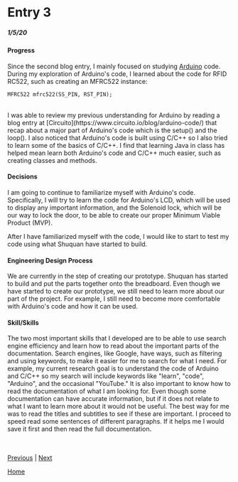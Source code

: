 # Entry 3
##### 1/5/20

#### Progress
Since the second blog entry, I mainly focused on studying [Arduino](https://www.arduino.cc/) code.
During my exploration of Arduino's code, I learned about the code for RFID RC522, such as creating an MFRC522 instance:

`MFRC522 mfrc522(SS_PIN, RST_PIN);`

<br>
I was able to review my previous understanding for Arduino by reading a blog entry at
[Circuito](https://www.circuito.io/blog/arduino-code/) that recap about a major part of Arduino's code which is the setup() and the loop(). I also noticed
that Arduino's code is built using C/C++ so I also tried to learn some of the basics of C/C++. I find that
learning Java in class has helped mean learn both Arduino's code and C/C++ much easier, such as creating
classes and methods.

#### Decisions
I am going to continue to familiarize myself with Arduino's code. Specifically, I will try to learn the
code for Arduino's LCD, which will be used to display any important information, and the Solenoid lock,
which will be our way to lock the door, to be able to create our proper Minimum Viable Product (MVP).

After I have familiarized myself with the code, I would like to start to test my code using what Shuquan
have started to build.

#### Engineering Design Process
We are currently in the step of creating our prototype. Shuquan has started to build and put
the parts together onto the breadboard. Even though we have started to create our prototype,
we still need to learn more about our part of the project. For example, I still need to
become more comfortable with Arduino's code and how it can be used.

#### Skill/Skills
The two most important skills that I developed are to be able to use search engine
efficiency and learn how to read about the important parts of the documentation. Search engines,
like Google, have ways, such as filtering and using keywords, to make it easier for me to search
for what I need. For example, my current research goal is to understand the code of Arduino and
C/C++ so my search will include keywords like "learn", "code", "Arduino", and the occasional "YouTube."
It is also important to know how to read the documentation of what I am looking for. Even though some
documentation can have accurate information, but if it does not relate to what I want to learn more about
it would not be useful. The best way for me was to read the titles and subtitles to see if these are important.
I proceed to speed read some sentences of different paragraphs. If it helps me I would save it first
and then read the full documentation.

<br><br>
[Previous](entry02.md) | [Next](entry04.md)

[Home](../README.md)



